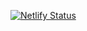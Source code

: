 [![Netlify Status](https://api.netlify.com/api/v1/badges/a49e1cb1-b892-46e6-a203-3180057bf9eb/deploy-status)](https://app.netlify.com/sites/dancing-llama-e440b9/deploys)
